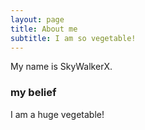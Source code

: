 ```yaml
---
layout: page
title: About me
subtitle: I am so vegetable!
---
```


My name is SkyWalkerX.

### my belief

I am a huge vegetable!